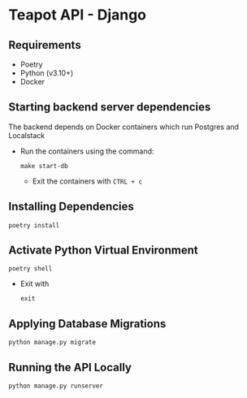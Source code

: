 # Teapot API - Django
## Requirements
- Poetry
- Python (v3.10+)
- Docker

## Starting backend server dependencies
The backend depends on Docker containers which run Postgres and Localstack
- Run the containers using the command:
    ```shell
    make start-db
    ```
    - Exit the containers with `CTRL + c`

## Installing Dependencies
```
poetry install
```

## Activate Python Virtual Environment
```
poetry shell
```
- Exit with
    ```
    exit
    ```

## Applying Database Migrations
```
python manage.py migrate
```

## Running the API Locally
```
python manage.py runserver
```
